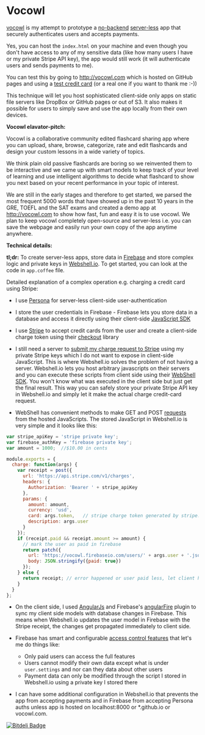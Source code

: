 Vocowl
======
[vocowl](http://vocowl.com) is my attempt to prototype a [no-backend](http://nobackend.org) [server-less](https://unhosted.org/) app that securely authenticates users and accepts payments.

Yes, you can host the `index.html` on your machine and even though you don't have access to any of my sensitive data (like how many users I have or my private Stripe API key), the app would still work (it will authenticate users and sends payments to me).

You can test this by going to <http://vocowl.com> which is hosted on GitHub pages and using a [test credit card](https://stripe.com/docs/testing) (or a real one if you want to thank me :-)) 

This technique will let you host sophisticated client-side only apps on static file servers like DropBox or GitHub pages or out of S3. It also makes it possible for users to simply save and use the app locally from their own devices.

**Vocowl elavator-pitch:**

Vocowl is a collaborative community edited flashcard sharing app where you can upload, share, browse, categorize, rate and edit flashcards and design your custom lessons in a wide variety of topics.

We think plain old passive flashcards are boring so we reinvented them to be interactive and we came up with smart models to keep track of your level of learning and use intelligent algorithms to decide what flashcard to show you next based on your recent performance in your topic of interest.

We are still in the early stages and therefore to get started, we parsed the most frequent 5000 words that have showed up in the past 10 years in the GRE, TOEFL and the SAT exams and created a demo app at <http://vocowl.com> to show how fast, fun and easy it is to use vocowl. We plan to keep vocowl completely open-source and server-less i.e. you can save the webpage and easily run your own copy of the app anytime anywhere.

**Technical details:**

**tl;dr:** To create server-less apps, store data in [Firebase](https://www.firebase.com/) and store complex logic and private keys in [Webshell.io](http://webshell.io/). To get started, you can look at the code in `app.coffee` file.

Detailed explanation of a complex operation e.g. charging a credit card using Stripe:

* I use [Persona](http://persona.org) for server-less client-side user-authentication

* I store the user credentials in Firebase - Firebase lets you store data in a database and access it directly using their client-side [JavaScript SDK](https://www.firebase.com/docs/javascript/firebase/)

* I use [Stripe](https://stripe.com/) to accept credit cards from the user and create a client-side charge token using their [checkout](https://stripe.com/docs/checkout) library

* I still need a server to [submit my charge request to Stripe](https://stripe.com/docs/api/curl#create_charge) using my private Stripe keys which I do not want to expose in client-side JavaScript. This is where Webshell.io solves the problem of not having a server. Webshell.io lets you host arbitrary javascripts on their servers and you can execute these scripts from client side using their [WebShell SDK](https://github.com/webshell/webshell-js-sdk). You won't know what was executed in the client side but just get the final result. This way you can safely store your private Stripe API key in Webshell.io and simply let it make the actual charge credit-card request.

* WebShell has convenient methods to make GET and POST [requests](http://webshell.io/docs/stdlib#http) from the hosted JavaScripts. The stored JavaScript in Webshell.io is very simple and it looks like this:

```javascript
var stripe_apiKey = 'stripe private key';
var firebase_authKey = 'firebase private key';
var amount = 1000;  //$10.00 in cents

module.exports = {
  charge: function(args) {
    var receipt = post({
      url: 'https://api.stripe.com/v1/charges',
      headers: {
        Authorization: 'Bearer ' + stripe_apiKey
      },
      params: {
        amount: amount,
        currency: 'usd',
        card: args.token,   // stripe charge token generated by stripe.js
        description: args.user
      }
    });
    if (receipt.paid && receipt.amount >= amount) {
      // mark the user as paid in firebase
      return patch({
        url: 'https://vocowl.firebaseio.com/users/' + args.user + '.json?auth=' + firebase_authKey,
        body: JSON.stringify({paid: true})
      });
    } else {
      return receipt; // error happened or user paid less, let client handle it
    }
  }
};
```

* On the client side, I used [AngularJs](angularjs.org/) and Firebase's [angularFire](https://github.com/firebase/angularFire) plugin to sync my client side models with database changes in Firebase. This means when Webshell.io updates the user model in Firebase with the Stripe receipt, the changes get propagated immediately to client side.

* Firebase has smart and configurable [access control features](https://www.firebase.com/docs/security-quickstart.html) that let's me do things like:
    * Only paid users can access the full features
    * Users cannot modify their own data except what is under `user.settings` and nor can they data about other users
    * Payment data can only be modified through the script I stored in Webshell.io using a private key I stored there

* I can have some additional configuration in Webshell.io that prevents the app from accepting payments and in Firebase from accepting Persona auths unless app is hosted on localhost:8000 or *.github.io or vocowl.com.

[![Bitdeli Badge](https://d2weczhvl823v0.cloudfront.net/pathikrit/vocowl/trend.png)](https://bitdeli.com/free "Bitdeli Badge")

